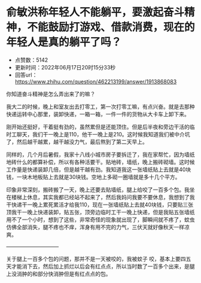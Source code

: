 # 俞敏洪称年轻人不能躺平，要激起奋斗精神，不能鼓励打游戏、借款消费，现在的年轻人是真的躺平了吗？
- 点赞数：5142
- 更新时间：2022年06月17日20时15分33秒
- 回答url：https://www.zhihu.com/question/462213199/answer/1913868083
<body>
 <p data-pid="DjpPZO67">你知道奋斗精神是怎么弄出来了的嘛？</p>
 <p data-pid="xcgu8yc0">我大二的时候，晚上和室友出去打零工，第一次打零工嘛，有点兴奋。就是去那种快递运转中心那里，装卸快递，一箱一箱，一件一件的货物从大卡车上卸下来。</p>
 <p data-pid="10oxHGOK">刚开始还挺好，干着挺有劲的，虽然累但是还能顶住。但是后半夜和旁边干活的临时工聊天，我们干一晚上是110，他干一晚上是210。这时候我知道我们被中介坑了，然后越干越累，越干越没力气，最后熬到了第二天早上。</p>
 <p data-pid="Nw6Oc4SB">同样的，几个月后暑假，我家十八线小城市房子要拆迁了，我在家帮忙，因为墙纸地砖什么的都算补偿，所以有各种活要干。贴地砖，墙纸，晚上搬砖砌墙。这时候工作量是快递装卸几倍，但是越干越有劲。我知道我这一张墙纸贴上去就是40块钱，一块木地板贴上去就是30块钱。空地上多砌一圈墙就是多十几个平方。</p>
 <p data-pid="pbvsfhvm">印象非常深刻，搬砖搬了一天，晚上还要去贴墙纸，腿上给咬了一百多个包。我坐在楼梯上休息，其实我都已经站不起来了，然后我妈问我要不要休息，我想到了我干快递干一晚上累死累活才给我110，现在一张墙纸贴上去就40块钱，只要贴三张顶我干一晚上快递装卸，贴五张，顶旁边临时工干一晚上快递，但是我贴五张墙纸用不了一个小时，想到了这些，非常奇怪的现象就出现了，脚瞬间就不疼了，蚊虫仿佛全部消失，腿不疼也不痒，浑身有用不完的力气，三伏天就好像秋天一样凉爽。</p>
 <p data-pid="CTTdWBq2">——————————</p>
 <p data-pid="mc1zzc8q">关于腿上一百多个包的问题，那并不是一天被咬的，我被蚊子 咬，基本上要四五天才能消下去，然后加上抓烂以后会有红点点，所以当时数了一百多个出来，是腿上没消肿的和部分快消肿但是有红点点的包。</p>
</body>